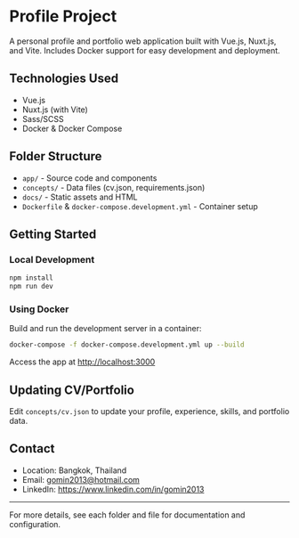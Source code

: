 # Profile Project

A personal profile and portfolio web application built with Vue.js, Nuxt.js, and Vite. Includes Docker support for easy development and deployment.

## Technologies Used
- Vue.js
- Nuxt.js (with Vite)
- Sass/SCSS
- Docker & Docker Compose

## Folder Structure
- `app/` - Source code and components
- `concepts/` - Data files (cv.json, requirements.json)
- `docs/` - Static assets and HTML
- `Dockerfile` & `docker-compose.development.yml` - Container setup

## Getting Started

### Local Development
```bash
npm install
npm run dev
```

### Using Docker
Build and run the development server in a container:
```bash
docker-compose -f docker-compose.development.yml up --build
```
Access the app at [http://localhost:3000](http://localhost:3000)

## Updating CV/Portfolio
Edit `concepts/cv.json` to update your profile, experience, skills, and portfolio data.

## Contact
- Location: Bangkok, Thailand
- Email: gomin2013@hotmail.com
- LinkedIn: https://www.linkedin.com/in/gomin2013

---
For more details, see each folder and file for documentation and configuration.

